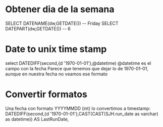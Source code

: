 # Obtener dia de la semana
SELECT DATENAME(dw,GETDATE()) -- Friday
SELECT DATEPART(dw,GETDATE()) -- 6


# Date to unix time stamp
select DATEDIFF(second,{d '1970-01-01'},@datetime)
  @datetime es el campo con la fecha
  Parece que tenemos que dejar lo de 1970-01-01, aunque en nuestra fecha no veamos ese formato


# Convertir formatos
Una fecha con formato YYYYMMDD (int) lo convertimos a timestamp:
    DATEDIFF(second,{d '1970-01-01'},CAST(CAST(SJH.run_date as varchar) as datetime)) AS LastRunDate,
